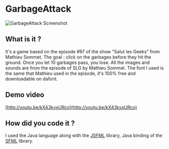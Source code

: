 # GarbageAttack

![GarbageAttack Screenshot](https://pbs.twimg.com/media/CINVsjJWoAAHIGf.png)

## What is it ?
It's a game based on the episode #97 of the show "Salut les Geeks" from Mathieu Sommet. The goal : click on the garbages before they hit the ground. Once you let 10 garbages pass, you lose. All the images and sounds are from the episode of SLG by Mathieu Sommet. The font I used is the same that Mathieu used in the episode, it's 100% free and downloadable on dafont.

## Demo video

[http://youtu.be/kX43kyxURco](http://youtu.be/kX43kyxURco)

## How did you code it ?
I used the Java language along with the [JSFML](http://jsfml.org/) library, Java binding of the [SFML](http://www.sfml-dev.org) library.
